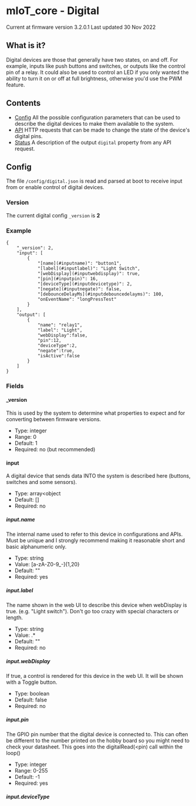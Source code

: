 # mIoT_core - Digital

Current at firmware version 3.2.0.1
Last updated 30 Nov 2022

## What is it?
Digital devices are those that generally have two states, on and off. For example, inputs like push buttons and switches, or outputs like the control pin of a relay. It could also be used to control an LED if you only wanted the ability to turn it on or off at full brightness, otherwise you'd use the PWM feature.

## Contents
* [Config](#config) All the possible configuration parameters that can be used to describe the digital devices to make them available to the system.
* [API](#api) HTTP requests that can be made to change the state of the device's digital pins.
* [Status](#status) A description of the output `digital` property from any API request.

## Config
The file `/config/digital.json` is read and parsed at boot to receive input from or enable control of digital devices.

### Version
The current digital config `_version` is **2**

### Example
```
{
    "_version": 2,
    "input": [
        {
            "[name](#inputname)": "button1",
            "[label](#inputlabel)": "Light Switch",
            "[webDisplay](#inputwebdisplay)": true,
            "[pin](#inputpin)": 16,
            "[deviceType](#inputdevicetype)": 2,
            "[negate](#inputnegate)": false,
            "[debounceDelayMs](#inputdebouncedelayms)": 100,
            "onEventName": "longPressTest"
        }
    ],
    "output": [
        {
            "name": "relay1",
            "label": "Light",
            "webDisplay":false,
            "pin":12,
            "deviceType":2,
            "negate":true,
            "isActive":false
        }
    ]
}
```

### Fields

#### _version
This is used by the system to determine what properties to expect and for converting between firmware versions.
* Type: integer
* Range: 0
* Default: 1
* Required: no (but recommended)

#### input
A digital device that sends data INTO the system is described here (buttons, switches and some sensors).
* Type: array<object
* Default: []
* Required: no

##### input.name
The internal name used to refer to this device in configurations and APIs. Must be unique and I strongly recommend making it reasonable short and basic alphanumeric only.
* Type: string
* Value: [a-zA-Z0-9_-]{1,20}
* Default: ""
* Required: yes

##### input.label
The name shown in the web UI to describe this device when webDisplay is true. (e.g. "Light switch"). Don't go too crazy with special characters or length.
* Type: string
* Value: .*
* Default: ""
* Required: no

##### input.webDisplay
If true, a control is rendered for this device in the web UI. It will be shown with a Toggle button.
* Type: boolean
* Default: false
* Required: no

##### input.pin
The GPIO pin number that the digital device is connected to. This can often be different to the number printed on the hobby board so you might need to check your datasheet. This goes into the digitalRead(<pin) call within the loop()
* Type: integer
* Range: 0-255
* Default: -1
* Required: yes

##### input.deviceType
